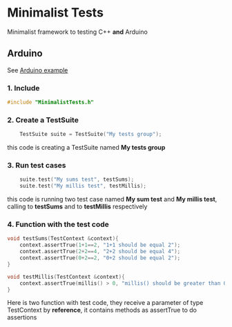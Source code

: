 # Minimalist Tests
Minimalist framework to testing C++ **and** Arduino

## Arduino
See [Arduino example](/examples/Testing_setup_and_loop/Testing_setup_and_loop.ino) 

### 1. Include 
```cpp
#include "MinimalistTests.h"
```
### 2. Create a TestSuite
```cpp
	TestSuite suite = TestSuite("My tests group");
```
this code is creating a TestSuite named **My tests group**

### 3. Run test cases
```cpp
	suite.test("My sums test", testSums);
	suite.test("My millis test", testMillis);
```
this code is running two test case named **My sum test** and **My millis test**, calling to **testSums** and to **testMillis** respectively

### 4. Function with the test code
```cpp
void testSums(TestContext &context){
	context.assertTrue(1+1==2, "1+1 should be equal 2");
	context.assertTrue(2+2==4, "2+2 should be equal 4");
	context.assertTrue(0+2==2, "0+2 should be equal 2");
}

void testMillis(TestContext &context){
	context.assertTrue(millis() > 0, "millis() should be greater than 0");
}
```
Here is two function with test code, they receive a parameter of type TestContext by **reference**, it contains methods as assertTrue to do assertions
